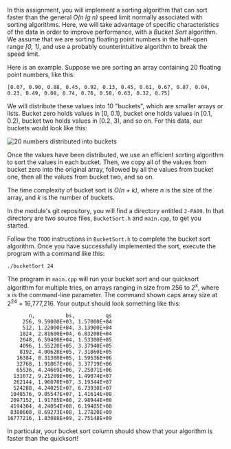 ﻿In this assignment, you will implement a sorting algorithm that can sort faster than the general *O(n lg n)* speed limit normally associated with sorting algorithms. Here, we will take advantage of specific characteristics of the data in order to improve performance, with a *Bucket Sort* algorithm. We assume that we are sorting floating point numbers in the half-open range *[0, 1)*, and use a probably counterintuitive algorithm to break the speed limit.


Here is an example. Suppose we are sorting an array containing 20 floating point numbers, like this:


```
[0.07, 0.90, 0.88, 0.45, 0.92, 0.13, 0.45, 0.61, 0.67, 0.87, 0.04, 0.23, 0.49, 0.08, 0.74, 0.76, 0.58, 0.63, 0.32, 0.75]
```


We will distribute these values into 10 "buckets", which are smaller arrays or lists. Bucket zero holds values in [0, 0.1), bucket one holds values in [0.1, 0.2), bucket two holds values in [0.2, 3), and so on. For this data, our buckets would look like this:


<img src="https://doane.instructure.com/files/921965/download?download_frd=1" alt="20 numbers distributed into buckets" title="20 numbers distributed into buckets"/>


Once the values have been distributed, we use an efficient sorting algorithm to sort the values in each bucket. Then, we copy all of the values from bucket zero into the original array, followed by all the values from bucket one, then all the values from bucket two, and so on. 


The time complexity of bucket sort is *O(n + k)*, where *n* is the size of the array, and *k* is the number of buckets. 


In the module's git repository, you will find a directory entitled `2-PA09`. In that directory are two source files, `BucketSort.h` and `main.cpp`, to get you started. 


Follow the `TODO` instructions in `BucketSort.h` to complete the bucket sort algorithm. Once you have successfully implemented the sort, execute the program with a command like this:


```
./bucketSort 24
```


The program in `main.cpp` will run your bucket sort and our quicksort algorithm for multiple tries, on arrays ranging in size from 256 to 2<sup>x</sup>, where x is the command-line parameter. The command shown caps array size at 2<sup>24</sup> = 16,777,216. Your output should look something like this:


```
       n,          bs,          qs
     256, 9.59000E+03, 1.57000E+04
     512, 1.22000E+04, 3.13900E+04
    1024, 2.81600E+04, 6.83200E+04
    2048, 6.59400E+04, 1.53300E+05
    4096, 1.55220E+05, 3.37940E+05
    8192, 4.00620E+05, 7.31860E+05
   16384, 8.31300E+05, 1.59536E+06
   32768, 1.91067E+06, 3.37719E+06
   65536, 4.24669E+06, 7.25071E+06
  131072, 9.21209E+06, 1.49074E+07
  262144, 1.96070E+07, 3.19344E+07
  524288, 4.24025E+07, 6.73938E+07
 1048576, 9.05547E+07, 1.41614E+08
 2097152, 1.91785E+08, 2.98944E+08
 4194304, 4.24054E+08, 6.19485E+08
 8388608, 8.69273E+08, 1.27820E+09
16777216, 1.83088E+09, 2.75148E+09
```


In particular, your bucket sort column should show that your algorithm is faster than the quicksort!